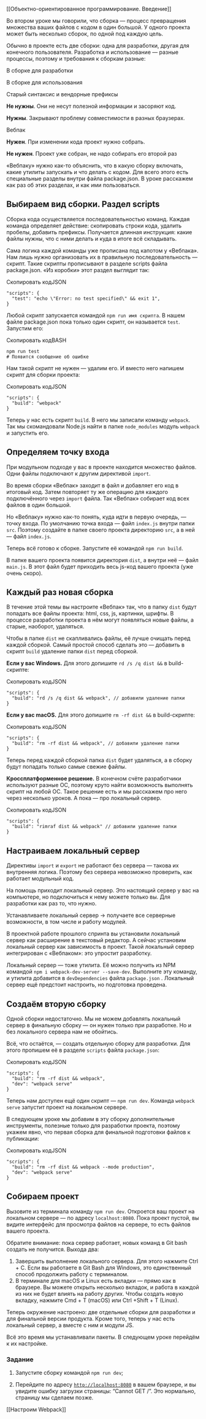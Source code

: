 [[Объектно-ориентированное программирование. Введение]] 

Во втором уроке мы говорили, что сборка — процесс превращения множества ваших файлов с кодом в один большой. У одного проекта может быть несколько сборок, по одной под каждую цель.

Обычно в проекте есть две сборки: одна для разработки, другая для конечного пользователя. Разработка и использование — разные процессы, поэтому и требования к сборкам разные:

В сборке для разработки

В сборке для использования

Старый синтаксис и вендорные префиксы

**Не нужны**. Они не несут полезной информации и засоряют код.

**Нужны**. Закрывают проблему совместимости в разных браузерах.

Вебпак

**Нужен**. При изменении кода проект нужно собрать.

**Не нужен**. Проект уже собран, не надо собирать его второй раз

«Вебпаку» нужно как-то объяснить, что в какую сборку включать, какие утилиты запускать и что делать с кодом. Для всего этого есть специальные разделы внутри файла package.json. В уроке расскажем как раз об этих разделах, и как ими пользоваться.

## Выбираем вид сборки. Раздел scripts

Сборка кода осуществляется последовательностью команд. Каждая команда определяет действие: скопировать строки кода, удалить пробелы, добавить префиксы. Получается длинная инструкция: какие файлы нужны, что с ними делать и куда в итоге всё складывать.

Сама логика каждой команды уже прописана под капотом у «Вебпака». Нам лишь нужно организовать их в правильную последовательность — скрипт. Такие скрипты прописывают в разделе scripts файла package.json. «Из коробки» этот раздел выглядит так:

Скопировать кодJSON

```
"scripts": {
  "test": "echo \"Error: no test specified\" && exit 1",
} 
```

Любой скрипт запускается командой `npm run имя скрипта`. В нашем файле package.json пока только один скрипт, он называется `test`. Запустим его:

Скопировать кодBASH

```
npm run test
# Появится сообщение об ошибке 
```

Нам такой скрипт не нужен — удалим его. И вместо него напишем скрипт для сборки проекта:

Скопировать кодJSON

```
"scripts": {
  "build": "webpack"
} 
```

Теперь у нас есть скрипт `build`. В него мы записали команду `webpack`. Так мы скомандовали Node.js найти в папке `node_modules` модуль `webpack` и запустить его.

## Определяем точку входа

При модульном подходе у вас в проекте находится множество файлов. Одни файлы подключают к другим директивой `import`.

Во время сборки «Вебпак» заходит в файл и добавляет его код в итоговый код. Затем повторяет ту же операцию для каждого подключённого через `import` файла. Так «Вебпак» собирает код всех файлов в один большой.

Но «Вебпаку» нужно как-то понять, куда идти в первую очередь, — точку входа. По умолчанию точка входа — файл `index.js` внутри папки `src`. Поэтому создайте в папке своего проекта директорию `src`, а в ней — файл `index.js`.

Теперь всё готово к сборке. Запустите её командой `npm run build`.

В папке вашего проекта появится директория `dist`, а внутри неё — файл `main.js`. В этот файл будет приходить весь js-код вашего проекта (уже очень скоро).

## Каждый раз новая сборка

В течение этой темы вы настроите «Вебпак» так, что в папку `dist` будут попадать все файлы проекта: html, css, js, картинки, шрифты. В процессе разработки проекта в нём могут появляться новые файлы, а старые, наоборот, удаляться.

Чтобы в папке `dist` не скапливались файлы, её лучше очищать перед каждой сборкой. Самый простой способ сделать это — добавить в скрипт `build` удаление папки `dist` перед сборкой.

**Если у вас Windows.** Для этого допишите `rd /s /q dist &&` в build-скрипте:

Скопировать кодJSON

```
"scripts": {
  "build": "rd /s /q dist && webpack", // добавили удаление папки
} 
```

**Если у вас macOS.** Для этого допишите `rm -rf dist &&` в build-скрипте:

Скопировать кодJSON

```
"scripts": {
  "build": "rm -rf dist && webpack", // добавили удаление папки
} 
```

Теперь перед каждой сборкой папка `dist` будет удаляться, а в сборку будут попадать только самые свежие файлы.

**Кроссплатформенное решение.** В конечном счёте разработчики используют разные ОС, поэтому круто найти возможность выполнять скрипт на любой ОС. Такое решение есть и мы расскажем про него через несколько уроков. А пока — про локальный сервер.

Скопировать кодJSON

```
"scripts": {
  "build": "rimraf dist && webpack" // добавили удаление папки
} 
```

## Настраиваем локальный сервер

Директивы `import` и `export` не работают без сервера — такова их внутренняя логика. Поэтому без сервера невозможно проверить, как работает модульный код.

На помощь приходит локальный сервер. Это настоящий сервер у вас на компьютере, но подключиться к нему можете только вы. Для разработки как раз то, что нужно.

Устанавливаете локальный сервер → получаете все серверные возможности, в том числе и работу модулей.

В проектной работе прошлого спринта вы установили локальный сервер как расширение в текстовый редактор. А сейчас установим локальный сервер как зависимость в проект. Такой локальный сервер интегрирован с «Вебпаком»: это упростит разработку.

Локальный сервер — тоже утилита. Её можно получить из NPM командой `npm i webpack-dev-server --save-dev`. Выполните эту команду, и утилита добавится в `devDependencies` файла `package.json` . Локальный сервер ещё предстоит настроить, но подготовка проведена.

## Создаём вторую сборку

Одной сборки недостаточно. Мы не можем добавлять локальный сервер в финальную сборку — он нужен только при разработке. Но и без локального сервера нам не обойтись.

Всё, что остаётся, — создать отдельную сборку для разработки. Для этого пропишем её в разделе `scripts` файла `package.json`:

Скопировать кодJSON

```
"scripts": {
  "build": "rm -rf dist && webpack",
  "dev": "webpack serve"
} 
```

Теперь нам доступен ещё один скрипт — `npm run dev`. Команда `webpack serve` запустит проект на локальном сервере.

В следующем уроке мы добавим в эту сборку дополнительные инструменты, полезные только для разработки проекта, поэтому укажем явно, что первая сборка для финальной подготовки файлов к публикации:

Скопировать кодJSON

```
"scripts": {
  "build": "rm -rf dist && webpack --mode production",
  "dev": "webpack serve"
} 
```

## Собираем проект

Вызовите из терминала команду `npm run dev`. Откроется ваш проект на локальном сервере — по адресу `localhost:8080`. Пока проект пустой, вы видите интерфейс для просмотра файлов на сервере, то есть файлов вашего проекта.

Обратите внимание: пока сервер работает, новых команд в Git bash создать не получится. Выхода два:

1.  Завершить выполнение локального сервера. Для этого нажмите Ctrl + C. Если вы работаете в Git Bash для Windows, это единственный способ продолжить работу с терминалом.
2.  В терминале для macOS и Linux есть вкладки — прямо как в браузере. Вы можете открыть несколько вкладок, и работа в каждой из них не будет влиять на работу других. Чтобы создать новую вкладку, нажмите Cmd + T (macOS) или Ctrl +Shift + T (Linux).

Теперь окружение настроено: две отдельные сборки для разработки и для финальной версии продукта. Кроме того, теперь у нас есть локальный сервер, а вместе с ним и модули JS.

Всё это время мы устанавливали пакеты. В следующем уроке перейдём к их настройке.

### Задание

1.  Запустите сборку командой `npm run dev`;

2.  Перейдите по адресу [`http://localhost:8080`](http://localhost:8080/) в вашем браузере, и вы увидите ошибку загрузки страницы: “Cannot GET /”. Это нормально, страницу мы сделаем позже.

[[Настроим Webpack]]